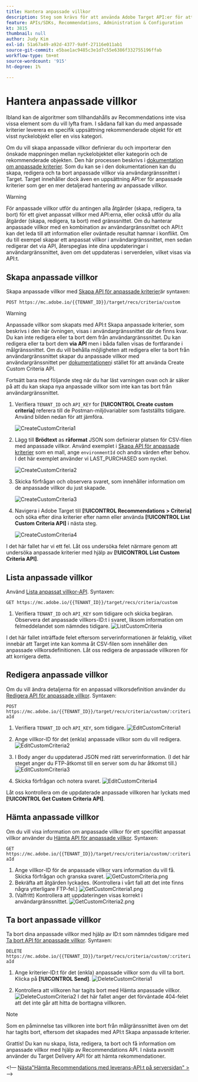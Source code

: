 ```yaml
---
title: Hantera anpassade villkor
description: Steg som krävs för att använda Adobe Target API:er för att hantera, skapa, lista, redigera, hämta och ta bort villkor för Adobe Target Recommendations.
feature: APIs/SDKs, Recommendations, Administration & Configuration
kt: 3815
thumbnail: null
author: Judy Kim
exl-id: 51a67a49-a92d-4377-9a9f-27116e011ab1
source-git-commit: e5bae1ac9485c3e1d7c55e6386f332755196ffab
workflow-type: tm+mt
source-wordcount: '915'
ht-degree: 1%

---
```


# Hantera anpassade villkor

Ibland kan de algoritmer som tillhandahålls av Recommendations inte visa vissa element som du vill lyfta fram. I sådana fall kan du med anpassade kriterier leverera en specifik uppsättning rekommenderade objekt för ett visst nyckelobjekt eller en viss kategori.

Om du vill skapa anpassade villkor definierar du och importerar den önskade mappningen mellan nyckelobjektet eller kategorin och de rekommenderade objekten. Den här processen beskrivs i [dokumentation om anpassade kriterier](https://experienceleague.adobe.com/docs/target/using/recommendations/criteria/recommendations-csv.html). Som du kan se i den dokumentationen kan du skapa, redigera och ta bort anpassade villkor via användargränssnittet i Target. Target innehåller dock även en uppsättning API:er för anpassade kriterier som ger en mer detaljerad hantering av anpassade villkor.

>[!WARNING]
>
>För anpassade villkor utför du antingen alla åtgärder (skapa, redigera, ta bort) för ett givet anpassat villkor med API:erna, eller också utför du alla åtgärder (skapa, redigera, ta bort) med gränssnittet. Om du hanterar anpassade villkor med en kombination av användargränssnittet och API:t kan det leda till att information eller oväntade resultat hamnar i konflikt. Om du till exempel skapar ett anpassat villkor i användargränssnittet, men sedan redigerar det via API, återspeglas inte dina uppdateringar i användargränssnittet, även om det uppdateras i serverdelen, vilket visas via API:t.

## Skapa anpassade villkor

Skapa anpassade villkor med [Skapa API för anpassade kriterier](https://developers.adobetarget.com/api/recommendations/#operation/createCriteriaCustom)är syntaxen:

`POST https://mc.adobe.io/{{TENANT_ID}}/target/recs/criteria/custom`

>[!WARNING]
>
>Anpassade villkor som skapats med API:t Skapa anpassade kriterier, som beskrivs i den här övningen, visas i användargränssnittet där de finns kvar. Du kan inte redigera eller ta bort dem från användargränssnittet. Du kan redigera eller ta bort dem **via API** men i båda fallen visas de fortfarande i målgränssnittet. Om du vill behålla möjligheten att redigera eller ta bort från användargränssnittet skapar du anpassade villkor med användargränssnittet per [dokumentationen](https://experienceleague.adobe.com/docs/target/using/recommendations/criteria/recommendations-csv.html)i stället för att använda Create Custom Criteria API.

Fortsätt bara med följande steg när du har läst varningen ovan och är säker på att du kan skapa nya anpassade villkor som inte kan tas bort från användargränssnittet.

1. Verifiera `TENANT_ID` och `API_KEY` for **[!UICONTROL Create custom criteria]** referera till de Postman-miljövariabler som fastställts tidigare. Använd bilden nedan för att jämföra.

   ![CreateCustomCriteria1](assets/CreateCustomCriteria1.png)

1. Lägg till **Brödtext** as **råformat** JSON som definierar platsen för CSV-filen med anpassade villkor. Använd exemplet i [Skapa API för anpassade kriterier](https://developers.adobetarget.com/api/recommendations/#operation/getAllCriteriaCustom) som en mall, ange `environmentId` och andra värden efter behov. I det här exemplet använder vi LAST_PURCHASED som nyckel.

   ![CreateCustomCriteria2](assets/CreateCustomCriteria2.png)

1. Skicka förfrågan och observera svaret, som innehåller information om de anpassade villkor du just skapade.

   ![CreateCustomCriteria3](assets/CreateCustomCriteria3.png)

1. Navigera i Adobe Target till **[!UICONTROL Recommendations > Criteria]** och söka efter dina kriterier efter namn eller använda **[!UICONTROL List Custom Criteria API]** i nästa steg.

   ![CreateCustomCriteria4](assets/CreateCustomCriteria4.png)

I det här fallet har vi ett fel. Låt oss undersöka felet närmare genom att undersöka anpassade kriterier med hjälp av **[!UICONTROL List Custom Criteria API]**.

## Lista anpassade villkor

Använd [Lista anpassat villkor-API](https://developers.adobetarget.com/api/recommendations/#operation/getAllCriteriaCustom). Syntaxen:

`GET https://mc.adobe.io/{{TENANT_ID}}/target/recs/criteria/custom`

1. Verifiera `TENANT_ID` och `API_KEY` som tidigare och skicka begäran. Observera det anpassade villkors-ID:t i svaret, liksom information om felmeddelandet som nämndes tidigare.
   ![ListCustomCriteria](assets/ListCustomCriteria.png)

I det här fallet inträffade felet eftersom serverinformationen är felaktig, vilket innebär att Target inte kan komma åt CSV-filen som innehåller den anpassade villkorsdefinitionen. Låt oss redigera de anpassade villkoren för att korrigera detta.

## Redigera anpassade villkor

Om du vill ändra detaljerna för en anpassad villkorsdefinition använder du [Redigera API för anpassade villkor](https://developers.adobetarget.com/api/recommendations/#operation/updateCriteriaCustom). Syntaxen:

`POST https://mc.adobe.io/{{TENANT_ID}}/target/recs/criteria/custom/:criteriaId`

1. Verifiera `TENANT_ID` och `API_KEY`, som tidigare.
   ![EditCustomCriteria1](assets/EditCustomCriteria1.png)

1. Ange villkor-ID för det (enkla) anpassade villkor som du vill redigera.
   ![EditCustomCriteria2](assets/EditCustomCriteria2.png)

1. I Body anger du uppdaterad JSON med rätt serverinformation. (I det här steget anger du FTP-åtkomst till en server som du har åtkomst till.)
   ![EditCustomCriteria3](assets/EditCustomCriteria3.png)

1. Skicka förfrågan och notera svaret.
   ![EditCustomCriteria4](assets/EditCustomCriteria4.png)

Låt oss kontrollera om de uppdaterade anpassade villkoren har lyckats med **[!UICONTROL Get Custom Criteria API]**.

## Hämta anpassade villkor

Om du vill visa information om anpassade villkor för ett specifikt anpassat villkor använder du [Hämta API för anpassade villkor](https://developers.adobetarget.com/api/recommendations/#operation/getCriteriaCustom). Syntaxen:

`GET https://mc.adobe.io/{{TENANT_ID}}/target/recs/criteria/custom/:criteriaId`

1. Ange villkor-ID för de anpassade villkor vars information du vill få. Skicka förfrågan och granska svaret.
   ![GetCustomCriteria.png](assets/GetCustomCriteria.png)
1. Bekräfta att åtgärden lyckades. (Kontrollera i vårt fall att det inte finns några ytterligare FTP-fel.)
   ![GetCustomCriteria1.png](assets/GetCustomCriteria1.png)
1. (Valfritt) Kontrollera att uppdateringen visas korrekt i användargränssnittet.
   ![GetCustomCriteria2.png](assets/GetCustomCriteria2.png)

## Ta bort anpassade villkor

Ta bort dina anpassade villkor med hjälp av ID:t som nämndes tidigare med [Ta bort API för anpassade villkor](https://developers.adobetarget.com/api/recommendations/#operation/deleteCriteriaCustom). Syntaxen:

`DELETE https://mc.adobe.io/{{TENANT_ID}}/target/recs/criteria/custom/:criteriaId`

1. Ange kriterier-ID:t för det (enkla) anpassade villkor som du vill ta bort. Klicka på **[!UICONTROL Send]**.
   ![DeleteCustomCriteria1](assets/DeleteCustomCriteria1.png)

1. Kontrollera att villkoren har tagits bort med Hämta anpassade villkor.
   ![DeleteCustomCriteria2](assets/DeleteCustomCriteria2.png)
I det här fallet anger det förväntade 404-felet att det inte går att hitta de borttagna villkoren.

>[!NOTE]
>
>Som en påminnelse tas villkoren inte bort från målgränssnittet även om det har tagits bort, eftersom det skapades med API:t Skapa anpassade kriterier.

Grattis! Du kan nu skapa, lista, redigera, ta bort och få information om anpassade villkor med hjälp av Recommendations API. I nästa avsnitt använder du Target Delivery API för att hämta rekommendationer.

&lt;!— [Nästa&quot;Hämta Recommendations med leverans-API:t på serversidan&quot; >](fetch-recs-server-side-delivery-api.md) —>
